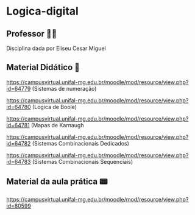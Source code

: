 # Logica-digital

## Professor 👨‍🏫

Disciplina dada por Eliseu Cesar Miguel

## Material Didático 📖

https://campusvirtual.unifal-mg.edu.br/moodle/mod/resource/view.php?id=64779 (Sistemas de numeração)

https://campusvirtual.unifal-mg.edu.br/moodle/mod/resource/view.php?id=64780 (Logica de Boole)

https://campusvirtual.unifal-mg.edu.br/moodle/mod/resource/view.php?id=64781 (Mapas de Karnaugh

https://campusvirtual.unifal-mg.edu.br/moodle/mod/resource/view.php?id=64782 (Sistemas Combinacionais Dedicados)

https://campusvirtual.unifal-mg.edu.br/moodle/mod/resource/view.php?id=64783 (Sistemas Combinacionais Sequenciais)

## Material da aula prática 📟

https://campusvirtual.unifal-mg.edu.br/moodle/mod/resource/view.php?id=80599
